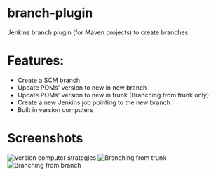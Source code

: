 branch-plugin
=============

Jenkins branch plugin (for Maven projects) to create branches

# Features:
 * Create a SCM branch
 * Update POMs' version to new in new branch
 * Update POMs' version to new in trunk (Branching from trunk only)
 * Create a new Jenkins job pointing to the new branch
 * Built in version computers

# Screenshots
![Version computer strategies](https://raw.github.com/orctom/branch-plugin/master/screenshots/version-computers.png)
![Branching from trunk](https://raw.github.com/orctom/branch-plugin/master/screenshots/branch-from-trunk.png)
![Branching from branch](https://raw.github.com/orctom/branch-plugin/master/screenshots/branch-from-branch.png)
